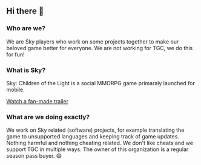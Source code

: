 ## Hi there 👋

### Who are we?

We are Sky players who work on some projects together to make our beloved game better for everyone. We are not working for TGC, we do this for fun!

### What is Sky?

Sky: Children of the Light is a social MMORPG game primaraly launched for mobile.

[Watch a fan-made trailer](https://youtu.be/tN-yRJ_ehFM?si=wVopzt8i-Mw4s7Jv)

### What are we doing exactly?

We work on Sky related (software) projects, for example translating the game to unsupported languages and keeping track of game updates. Nothing harmful and nothing cheating related. We don't like cheats and we support TGC in multiple ways. The owner of this organization is a regular season pass buyer. 😄
